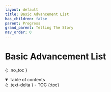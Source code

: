 ```yaml
---
layout: default
title: Basic Advancement List
has_children: false
parent: Progress
grand_parent: Telling The Story
nav_order: 0
---
```

# Basic Advancement List
{: .no_toc }

<details open markdown="block">
  <summary>
    Table of contents
  </summary>
  {: .text-delta }
- TOC
{:toc}
</details>

